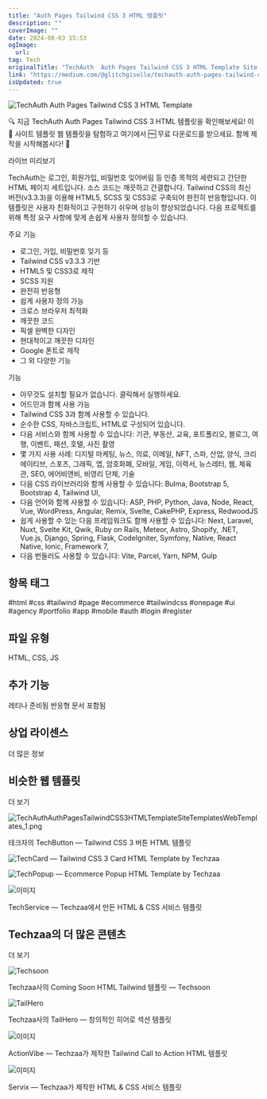 ```yaml
---
title: "Auth Pages Tailwind CSS 3 HTML 템플릿"
description: ""
coverImage: ""
date: 2024-08-03 15:53
ogImage: 
  url: 
tag: Tech
originalTitle: "TechAuth  Auth Pages Tailwind CSS 3 HTML Template Site Templates Web Templates"
link: "https://medium.com/@glitchgiselle/techauth-auth-pages-tailwind-css-3-html-template-site-templates-web-templates-7bbcb2da95bd"
isUpdated: true
---
```






![TechAuth Auth Pages Tailwind CSS 3 HTML Template](/assets/img/TechAuthAuthPagesTailwindCSS3HTMLTemplateSiteTemplatesWebTemplates_0.png)

🔍 지금 TechAuth Auth Pages Tailwind CSS 3 HTML 템플릿을 확인해보세요! 이 📁 사이트 템플릿 웹 템플릿을 탐험하고 여기에서 🆓 무료 다운로드를 받으세요. 함께 제작을 시작해봅시다! 🚀

라이브 미리보기

TechAuth는 로그인, 회원가입, 비밀번호 잊어버림 등 인증 목적의 세련되고 간단한 HTML 페이지 세트입니다. 소스 코드는 깨끗하고 간결합니다. Tailwind CSS의 최신 버전(v3.3.3)을 이용해 HTML5, SCSS 및 CSS3로 구축되어 완전히 반응형입니다. 이 템플릿은 사용자 친화적이고 구현하기 쉬우며 성능이 향상되었습니다. 다음 프로젝트를 위해 특정 요구 사항에 맞게 손쉽게 사용자 정의할 수 있습니다.

<div class="content-ad"></div>

주요 기능

- 로그인, 가입, 비밀번호 잊기 등
- Tailwind CSS v3.3.3 기반
- HTML5 및 CSS3로 제작
- SCSS 지원
- 완전히 반응형
- 쉽게 사용자 정의 가능
- 크로스 브라우저 최적화
- 깨끗한 코드
- 픽셀 완벽한 디자인
- 현대적이고 깨끗한 디자인
- Google 폰트로 제작
- 그 외 다양한 기능

기능

- 아무것도 설치할 필요가 없습니다. 클릭해서 실행하세요.
- 어드민과 함께 사용 가능
- Tailwind CSS 3과 함께 사용할 수 있습니다.
- 순수한 CSS, 자바스크립트, HTML로 구성되어 있습니다.
- 다음 서비스와 함께 사용할 수 있습니다: 기관, 부동산, 교육, 포트폴리오, 블로그, 여행, 이벤트, 패션, 호텔, 사진 촬영
- 몇 가지 사용 사례: 디지털 마케팅, 뉴스, 의료, 이메일, NFT, 스파, 산업, 양식, 크리에이티브, 스포츠, 그래픽, 앱, 암호화폐, 모바일, 게임, 이력서, 뉴스레터, 웹, 체육관, SEO, 에어비앤비, 비영리 단체, 기술
- 다음 CSS 라이브러리와 함께 사용할 수 있습니다: Bulma, Bootstrap 5, Bootstrap 4, Tailwind UI,
- 다음 언어와 함께 사용할 수 있습니다: ASP, PHP, Python, Java, Node, React, Vue, WordPress, Angular, Remix, Svelte, CakePHP, Express, RedwoodJS
- 쉽게 사용할 수 있는 다음 프레임워크도 함께 사용할 수 있습니다: Next, Laravel, Nuxt, Svelte Kit, Qwik, Ruby on Rails, Meteor, Astro, Shopify, .NET, Vue.js, Django, Spring, Flask, CodeIgniter, Symfony, Native, React Native, Ionic, Framework 7,
- 다음 번들러도 사용할 수 있습니다: Vite, Parcel, Yarn, NPM, Gulp

<div class="content-ad"></div>

## 항목 태그

#html #css #tailwind #page #ecommerce #tailwindcss #onepage #ui #agency #portfolio #app #mobile #auth #login #register

## 파일 유형

HTML, CSS, JS

<div class="content-ad"></div>

## 추가 기능

레티나 준비됨
반응형
문서 포함됨

## 상업 라이센스

더 많은 정보

<div class="content-ad"></div>

## 비슷한 웹 템플릿

더 보기

![TechAuthAuthPagesTailwindCSS3HTMLTemplateSiteTemplatesWebTemplates_1.png](/assets/img/TechAuthAuthPagesTailwindCSS3HTMLTemplateSiteTemplatesWebTemplates_1.png)

테크자의 TechButton — Tailwind CSS 3 버튼 HTML 템플릿

<div class="content-ad"></div>

![TechCard — Tailwind CSS 3 Card HTML Template by Techzaa](/assets/img/TechAuthAuthPagesTailwindCSS3HTMLTemplateSiteTemplatesWebTemplates_2.png)

![TechPopup — Ecommerce Popup HTML Template by Techzaa](/assets/img/TechAuthAuthPagesTailwindCSS3HTMLTemplateSiteTemplatesWebTemplates_3.png)

<div class="content-ad"></div>

![이미지](/assets/img/TechAuthAuthPagesTailwindCSS3HTMLTemplateSiteTemplatesWebTemplates_4.png)

TechService — Techzaa에서 만든 HTML & CSS 서비스 템플릿

## Techzaa의 더 많은 콘텐츠

더 보기

<div class="content-ad"></div>

![Techsoon](/assets/img/TechAuthAuthPagesTailwindCSS3HTMLTemplateSiteTemplatesWebTemplates_5.png)

Techzaa사의 Coming Soon HTML Tailwind 템플릿 — Techsoon

![TailHero](/assets/img/TechAuthAuthPagesTailwindCSS3HTMLTemplateSiteTemplatesWebTemplates_6.png)

Techzaa사의 TailHero — 창의적인 히어로 섹션 템플릿

<div class="content-ad"></div>

![이미지](/assets/img/TechAuthAuthPagesTailwindCSS3HTMLTemplateSiteTemplatesWebTemplates_7.png)

ActionVibe — Techzaa가 제작한 Tailwind Call to Action HTML 템플릿

![이미지](/assets/img/TechAuthAuthPagesTailwindCSS3HTMLTemplateSiteTemplatesWebTemplates_8.png)

Servix — Techzaa가 제작한 HTML & CSS 서비스 템플릿
